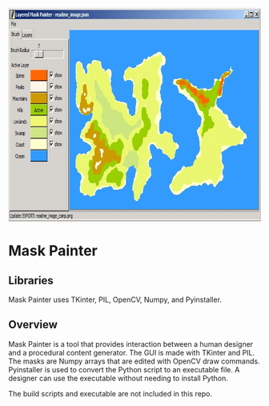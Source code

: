 <p align="center">
  <img width="851" height="426" src="https://github.com/StevenSadler/MaskPainter/blob/master/readme_app_image.jpg">
</p>

# Mask Painter

## Libraries

Mask Painter uses TKinter, PIL, OpenCV, Numpy, and Pyinstaller.

## Overview

Mask Painter is a tool that provides interaction between a human designer and a procedural content generator.
The GUI is made with TKinter and PIL. The masks are Numpy arrays that are edited with OpenCV draw commands. 
Pyinstaller is used to convert the Python script to an executable file. A designer can use the executable without needing to install Python.

The build scripts and executable are not included in this repo.
